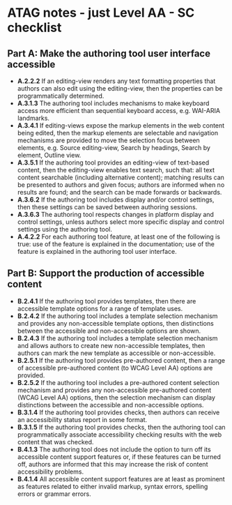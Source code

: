 # ATAG notes - just Level AA - SC checklist

## Part A: Make the authoring tool user interface accessible

- **A.2.2.2** If an editing-view renders any text formatting properties that authors can also edit using the editing-view, then the properties can be programmatically determined.
- **A.3.1.3** The authoring tool includes mechanisms to make keyboard access more efficient than sequential keyboard access, e.g. WAI-ARIA landmarks.
- **A.3.4.1** If editing-views expose the markup elements in the web content being edited, then the markup elements are selectable and navigation mechanisms are provided to move the selection focus between elements, e.g. Source editing-view, Search by headings, Search by element, Outline view.
- **A.3.5.1** If the authoring tool provides an editing-view of text-based content, then the editing-view enables text search, such that: all text content searchable (including alternative content); matching results can be presented to authors and given focus; authors are informed when no results are found; and the search can be made forwards or backwards.
- **A.3.6.2** If the authoring tool includes display and/or control settings, then these settings can be saved between authoring sessions.
- **A.3.6.3** The authoring tool respects changes in platform display and control settings, unless authors select more specific display and control settings using the authoring tool.
- **A.4.2.2** For each authoring tool feature, at least one of the following is true: use of the feature is explained in the documentation; use of the feature is explained in the authoring tool user interface.

## Part B: Support the production of accessible content

- **B.2.4.1** If the authoring tool provides templates, then there are accessible template options for a range of template uses.
- **B.2.4.2** If the authoring tool includes a template selection mechanism and provides any non-accessible template options, then distinctions between the accessible and non-accessible options are shown.
- **B.2.4.3** If the authoring tool includes a template selection mechanism and allows authors to create new non-accessible templates, then authors can mark the new template as accessible or non-accessible.
- **B.2.5.1** If the authoring tool provides pre-authored content, then a range of accessible pre-authored content (to WCAG Level AA) options are provided.
- **B.2.5.2** If the authoring tool includes a pre-authored content selection mechanism and provides any non-accessible pre-authored content (WCAG Level AA) options, then the selection mechanism can display distinctions between the accessible and non-accessible options.
- **B.3.1.4** If the authoring tool provides checks, then authors can receive an accessibility status report in some format.
- **B.3.1.5** If the authoring tool provides checks, then the authoring tool can programmatically associate accessibility checking results with the web content that was checked.
- **B.4.1.3** The authoring tool does not include the option to turn off its accessible content support features or, if these features can be turned off, authors are informed that this may increase the risk of content accessibility problems.
- **B.4.1.4** All accessible content support features are at least as prominent as features related to either invalid markup, syntax errors, spelling errors or grammar errors.
